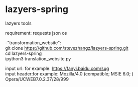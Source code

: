 # lazyers-spring
lazyers tools

requirement:
  requests
  json
  os

-"transformation_website":      
  git clone https://github.com/stevezhangz/lazyers-spring.git     
  cd lazyers-spring     
  ipython3 translation_website.py     
  
  input url: for example: https://fanyi.baidu.com/sug     
  input header:for example: Mozilla/4.0 (compatible; MSIE 6.0; ) Opera/UCWEB7.0.2.37/28/999     

